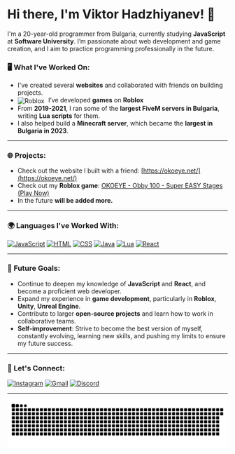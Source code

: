 # Hi there, I'm Viktor Hadzhiyanev! 👋

I'm a 20-year-old programmer from Bulgaria, currently studying **JavaScript** at **Software University**. I’m passionate about web development and game creation, and I aim to practice programming professionally in the future.

### 🖥️ What I've Worked On:
- I've created several **websites** and collaborated with friends on building projects.
- <img src="https://media.discordapp.net/attachments/658356791339384838/1332201871678378015/roblox-logo-roblox-icon-transparent-free-png.webp?ex=6794652d&is=679313ad&hm=3ae63352eca90edb73b3e0ff7cd22ce6deb0e7069eec4abc9d1a570806f2c220&=&format=webp&width=597&height=597" alt="Roblox" style="height: 20px; vertical-align: middle; margin-right: 5px;"/> I’ve developed **games** on **Roblox**
- From **2019-2021**, I ran some of the **largest FiveM servers in Bulgaria**, writing **Lua scripts** for them.
- I also helped build a **Minecraft server**, which became the **largest in Bulgaria in 2023**.
---

### 🌐 Projects:
- Check out the website I built with a friend: [https://okoeye.net/](https://okoeye.net/)
- Check out my **Roblox game**: [OKOEYE - Obby 100 - Super EASY Stages (Play Now)](https://www.roblox.com/games/12441701794/OKOEYE-Obby-100-Super-EASY-Stages-PLAY-NOW)
- In the future **will be added more.**
---


### 🌍 Languages I've Worked With:
[![JavaScript](https://img.shields.io/badge/JavaScript-ES6-yellow?style=for-the-badge&logo=javascript)](https://developer.mozilla.org/en-US/docs/Web/JavaScript)
[![HTML](https://img.shields.io/badge/HTML-5-orange?style=for-the-badge&logo=html5)](https://developer.mozilla.org/en-US/docs/Web/HTML)
[![CSS](https://img.shields.io/badge/CSS-3-blue?style=for-the-badge&logo=css3)](https://developer.mozilla.org/en-US/docs/Web/CSS)
[![Java](https://img.shields.io/badge/Java-17-blue?style=for-the-badge&logo=java)](https://www.oracle.com/java/)
[![Lua](https://img.shields.io/badge/Lua-5.1-2c2c2c?style=for-the-badge&logo=lua)](https://www.lua.org/)
[![React](https://img.shields.io/badge/React-16.13.1-blue?style=for-the-badge&logo=react)](https://reactjs.org/)

---

### 🎯 Future Goals:
- Continue to deepen my knowledge of **JavaScript** and **React**, and become a proficient web developer.
- Expand my experience in **game development**, particularly in **Roblox**, **Unity**, **Unreal Engine**.
- Contribute to larger **open-source projects** and learn how to work in collaborative teams.
- **Self-improvement**: Strive to become the best version of myself, constantly evolving, learning new skills, and pushing my limits to ensure my future success.

---


### 📲 Let's Connect:
[![Instagram](https://img.shields.io/badge/Instagram-@hadjiyanew-blue?style=for-the-badge&logo=instagram)](https://www.instagram.com/hadjiyanew/)
[![Gmail](https://img.shields.io/badge/Email-viktorhadjiyanew%40gmail.com-red?style=for-the-badge&logo=gmail)](mailto:viktorhadjiyanew@gmail.com)
[![Discord](https://img.shields.io/badge/Discord-Hadjiyanew-7289DA?style=for-the-badge&logo=discord)](https://discord.com/users/Hadjiyanew)

---

<img src="https://raw.githubusercontent.com/ViktorHadzhiyanev/ViktorHadzhiyanev/refs/heads/main/snake.svg" alt="Snake animation" />
